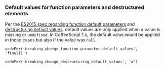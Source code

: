 ### Default values for function parameters and destructured elements

Per the [ES2015 spec regarding function default parameters](https://developer.mozilla.org/en-US/docs/Web/JavaScript/Reference/Functions/Default_parameters) and [destructuring default values](https://developer.mozilla.org/en-US/docs/Web/JavaScript/Reference/Operators/Destructuring_assignment#Default_values), default values are only applied when a value is missing or `undefined`. In CoffeeScript 1.x, the default value would be applied in those cases but also if the  value was `null`.

```
codeFor('breaking_change_function_parameter_default_values', 'f(null)')
```

```
codeFor('breaking_change_destructuring_default_values', 'a')
```
